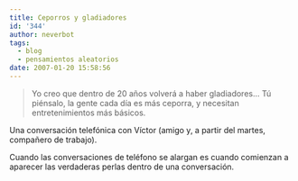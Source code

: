 ```yaml
---
title: Ceporros y gladiadores
id: '344'
author: neverbot
tags:
  - blog
  - pensamientos aleatorios
date: 2007-01-20 15:58:56
---
```


> Yo creo que dentro de 20 años volverá a haber gladiadores... Tú piénsalo, la gente cada día es más ceporra, y necesitan entretenimientos más básicos.

Una conversación telefónica con Víctor (amigo y, a partir del martes, compañero de trabajo).

Cuando las conversaciones de teléfono se alargan es cuando comienzan a aparecer las verdaderas perlas dentro de una conversación.